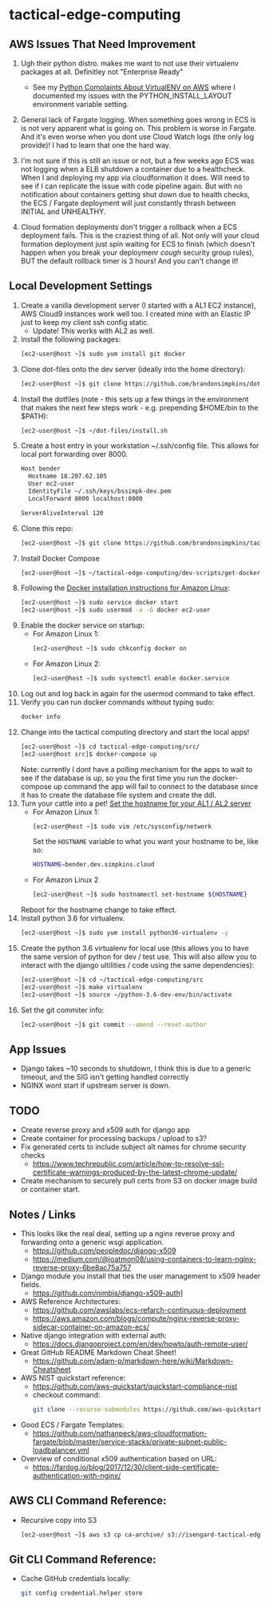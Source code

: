 # tactical-edge-computing

## AWS Issues That Need Improvement

01. Ugh their python distro. makes me want to not use their virtualenv packages
    at all. Definitley not "Enterprise Ready"
    - See my [Python Complaints About VirtualENV on AWS](pip-install-error.txt)
      where I documented my issues with the PYTHON_INSTALL_LAYOUT environment
      variable setting.

02. General lack of Fargate logging. When something goes wrong in ECS is is not
    very apparent what is going on. This problem is worse in Fargate. And it's
    even worse when you dont use Cloud Watch logs (the only log provide)! I had
    to learn that one the hard way.

03. I'm not sure if this is still an issue or not, but a few weeks ago ECS was
    not logging when a ELB shutdown a container due to a healthcheck. When I
    and deploying my app via cloudformation it does. Will need to see if I can
    replicate the issue with code pipeline again. But with no notification
    about containers getting shut down due to health checks, the ECS / Fargate
    deployment will just constantly thrash between INITIAL and UNHEALTHY.

04. Cloud formation deployments don't trigger a rollback when a ECS deployment
    fails. This is the craziest thing of all. Not only will your cloud
    formation deployment just spin waiting for ECS to finish (which doesn't
    happen when you break your deploymenr *cough* security group rules), BUT
    the default rollback timer is 3 hours! And you can't change it!

## Local Development Settings

01. Create a vanilla development server (I started with a AL1 EC2 instance), AWS
    Cloud9 instances work well too. I created mine with an Elastic IP just to
    keep my client ssh config static.
    - Update! This works with AL2 as well.
02. Install the following packages:
    ```bash
    [ec2-user@host ~]$ sudo yum install git docker
    ```
03. Clone dot-files onto the dev server (ideally into the home directory):
    ```bash
    [ec2-user@host ~]$ git clone https://github.com/brandonsimpkins/dot-files
    ```
04. Install the dotfiles (note - this sets up a few things in the environment
    that makes the next few steps work - e.g. prepending $HOME/bin to the
    $PATH):
    ```bash
    [ec2-user@host ~]$ ~/dot-files/install.sh
    ```
05. Create a host entry in your workstation ~/.ssh/config file. This allows for
    local port forwarding over 8000.
    ```bash
    Host bender
      Hostname 18.207.62.105
      User ec2-user
      IdentityFile ~/.ssh/keys/bssimpk-dev.pem
      LocalForward 8000 localhost:8000

    ServerAliveInterval 120
    ```
06. Clone this repo:
    ```bash
    [ec2-user@host ~]$ git clone https://github.com/brandonsimpkins/tactical-edge-computing
    ```
07. Install Docker Compose
    ```bash
    [ec2-user@host ~]$ ~/tactical-edge-computing/dev-scripts/get-docker-compose.sh
    ```
08. Following the [Docker installation instructions for Amazon Linux](https://docs.aws.amazon.com/AmazonECS/latest/developerguide/docker-basics.html):
    ```bash
    [ec2-user@host ~]$ sudo service docker start
    [ec2-user@host ~]$ sudo usermod -a -G docker ec2-user
    ```
09. Enable the docker service on startup:
    - For Amazon Linux 1:
      ```bash
      [ec2-user@host ~]$ sudo chkconfig docker on
      ```
    - For Amazon Linux 2:
      ```bash
      [ec2-user@host ~]$ sudo systemctl enable docker.service
      ```
10. Log out and log back in again for the usermod command to take effect.
11. Verify you can run docker commands without typing sudo:
    ```bash
    docker info
    ```
12. Change into the tactical computing directory and start the local apps!
    ```bash
    [ec2-user@host ~]$ cd tactical-edge-computing/src/
    [ec2-user@host src]$ docker-compose up
    ```
    Note: currently I dont have a polling mechanism for the apps to wait to see
    if the database is up, so you the first time you run the docker-compose up
    command the app will fail to connect to the database since it has to create
    the database file system and create the ddl.
13. Turn your cattle into a pet! [Set the hostname for your AL1 / AL2  server](https://docs.aws.amazon.com/AWSEC2/latest/UserGuide/set-hostname.html)
    - For Amazon Linux 1:
      ```bash
      [ec2-user@host ~]$ sudo vim /etc/sysconfig/network
      ```
      Set the `HOSTNAME` variable to what you want your hostname to be, like so:
      ```bash
      HOSTNAME=bender.dev.simpkins.cloud
      ```
    - For Amazon Linux 2
      ```bash
      [ec2-user@host ~]$ sudo hostnamectl set-hostname ${HOSTNAME}
      ```
    Reboot for the hostname change to take effect.
14. Install python 3.6 for virtualenv.
    ```bash
    [ec2-user@host ~]$ sudo yum install python36-virtualenv -y
    ```
15. Create the python 3.6 virtualenv for local use (this allows you to have the
    same version of python for dev / test use. This will also allow you to
    interact with the django ultilities / code using the same dependencies):
    ```bash
    [ec2-user@host ~]$ cd ~/tactical-edge-computing/src
    [ec2-user@host ~]$ make virtualenv
    [ec2-user@host ~]$ source ~/python-3.6-dev-env/bin/activate
    ```
16. Set the git commiter info:
    ```bash
    [ec2-user@host ~]$ git commit --amend --reset-author
    ```

##  App Issues
- Django takes ~10 seconds to shutdown, I think this is due to a generic
  timeout, and the SIG isn't getting handled correctly
- NGINX wont start if upstream server is down.



## TODO
- Create reverse proxy and x509 auth for django app
- Create container for processing backups / upload to s3?
- Fix generated certs to include subject alt names for chrome security checks
  - https://www.techrepublic.com/article/how-to-resolve-ssl-certificate-warnings-produced-by-the-latest-chrome-update/
- Create mechanism to securely pull certs from S3 on docker image build or
  container start.

## Notes / Links
- This looks like the real deal, setting up a nginx reverse proxy and
  forwarding onto a generic wsgi application.
  - https://github.com/peopledoc/django-x509
  - https://medium.com/@joatmon08/using-containers-to-learn-nginx-reverse-proxy-6be8ac75a757
- Django module you install that ties the user management to x509 header
  fields.
  - https://github.com/nimbis/django-x509-auth]
- AWS Reference Architectures:
  - https://github.com/awslabs/ecs-refarch-continuous-deployment
  - https://aws.amazon.com/blogs/compute/nginx-reverse-proxy-sidecar-container-on-amazon-ecs/
- Native django integration with external auth:
  - https://docs.djangoproject.com/en/dev/howto/auth-remote-user/
- Great GitHub README Markdown Cheat Sheet!
  - https://github.com/adam-p/markdown-here/wiki/Markdown-Cheatsheet
- AWS NIST quickstart reference:
  - https://github.com/aws-quickstart/quickstart-compliance-nist
  - checkout command:
    ```bash
    git clone --recurse-submodules https://github.com/aws-quickstart/quickstart-compliance-nist
    ```
- Good ECS / Fargate Templates:
  - https://github.com/nathanpeck/aws-cloudformation-fargate/blob/master/service-stacks/private-subnet-public-loadbalancer.yml
- Overview of conditional x509 authentication based on URL:
  -  https://fardog.io/blog/2017/12/30/client-side-certificate-authentication-with-nginx/



## AWS CLI Command Reference:
- Recursive copy into S3
  ```bash
  [ec2-user@host ~]$ aws s3 cp ca-archive/ s3://isengard-tactical-edge-computing-dev-bucket/ca-archive --recursive
  ```

## Git CLI Command Reference:
- Cache GitHub credentials locally:
  ```bash
  git config credential.helper store
  ```
